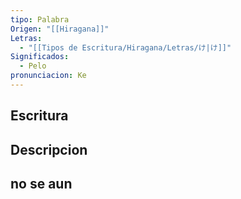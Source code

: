 ```yaml
---
tipo: Palabra
Origen: "[[Hiragana]]"
Letras:
  - "[[Tipos de Escritura/Hiragana/Letras/け|け]]"
Significados:
  - Pelo
pronunciacion: Ke
---
```

## Escritura

## Descripcion

## no se aun
